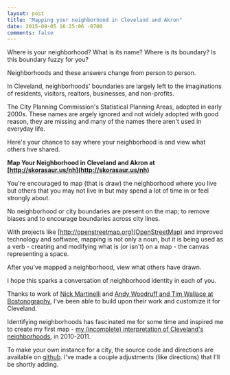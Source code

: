 ```yaml
---
layout: post
title: "Mapping your neighborhood in Cleveland and Akron" 
date: 2015-09-05 16:25:06 -0700
comments: false
---
```


Where is your neighborhood? What is its name? Where is its boundary? Is this boundary fuzzy for you? 

Neighborhoods and these answers change from person to person. 


In Cleveland, neighborhoods' boundaries are largely left to the imaginations of residents, visitors, realtors, businesses, and non-profits. 

The City Planning Commission's Statistical Planning Areas, adopted in early 2000s. These names are argely ignored and not widely adopted with good reason, they are missing and many of the names there aren't used in everyday life. 

Here's your chance to say where your neighborhood is and view what others hve shared. 

**Map Your Neighborhood in Cleveland and Akron at [http://skorasaur.us/nh](http://skorasaur.us/nh)**


You're encouraged to map (that is draw) the neighborhood where you live but others that you may not live in but may spend a lot of time in or feel strongly about. 

No neighborhood or city boundaries are present on the map; to remove biases and to encourage boundaries across city lines. 

With projects like [http://openstreetmap.org](OpenStreetMap) and improved technology and software, mapping is not only a noun, but it is being used as a verb - creating and modifying what is (or isn't) on a map - the canvas representing a space. 


After you've mapped a neighborhood, view what others have drawn.

I hope this sparks a conversation of neighborhood identity in each of you. 

Thanks to work of [Nick Martinelli](http://pnwmaps.com/neighborhoods/) and [Andy Woodruff and Tim Wallace at Bostonography](http://bostonography.com/2015/map-your-neighborhood-again/), I've been able to build upon their work and customize it for Cleveland.

Identifying neighborhoods has fascinated me for some time and inspired me to create my first map - [my (incomplete) interpretation of Cleveland's neighborhoods](https://skorasaurus.wordpress.com/cleveland-neighborhood-map/), in 2010-2011.

To make your own instance for a city, the source code and directions are available on [github](https://github.com/enam/neighborhoods/). I've made a couple adjustments (like directions) that I'll be shortly adding. 
